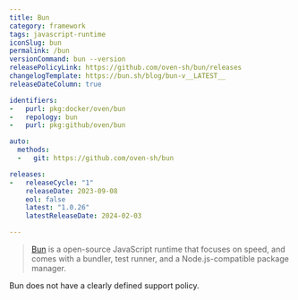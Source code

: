 ```yaml
---
title: Bun
category: framework
tags: javascript-runtime
iconSlug: bun
permalink: /bun
versionCommand: bun --version
releasePolicyLink: https://github.com/oven-sh/bun/releases
changelogTemplate: https://bun.sh/blog/bun-v__LATEST__
releaseDateColumn: true

identifiers:
-   purl: pkg:docker/oven/bun
-   repology: bun
-   purl: pkg:github/oven/bun

auto:
  methods:
  -   git: https://github.com/oven-sh/bun

releases:
-   releaseCycle: "1"
    releaseDate: 2023-09-08
    eol: false
    latest: "1.0.26"
    latestReleaseDate: 2024-02-03

---
```


> [Bun](https://bun.sh/) is a open-source JavaScript runtime that focuses on speed,
and comes with a bundler, test runner, and a Node.js-compatible package manager.

Bun does not have a clearly defined support policy.
